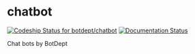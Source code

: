 # chatbot

[ ![Codeship Status for botdept/chatbot](https://codeship.com/projects/ac8f1b30-84cf-0133-c39f-260819c0cb46/status?branch=master)](https://codeship.com/projects/122086)
[ ![Documentation Status](https://readthedocs.org/projects/chatbot/badge/?version=latest)](http://chatbot.readthedocs.org/en/latest/?badge=latest)

Chat bots by BotDept
